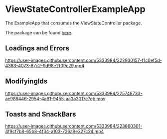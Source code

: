 # ViewStateControllerExampleApp
The ExampleApp that consumes the ViewStateController package.

The package can be found [here](https://github.com/mdb1/ViewStateController).

## Loadings and Errors
https://user-images.githubusercontent.com/5333984/222930157-f1c0ef5d-4383-4073-87c2-9d98e2f09c29.mp4

## ModifyingIds
https://user-images.githubusercontent.com/5333984/225748733-ae986446-2954-4a61-9455-aa3a3017e7eb.mov

## Toasts and SnackBars
https://user-images.githubusercontent.com/5333984/223860301-4f9cf7b8-65b8-4f34-a103-726a9e327c24.mp4


